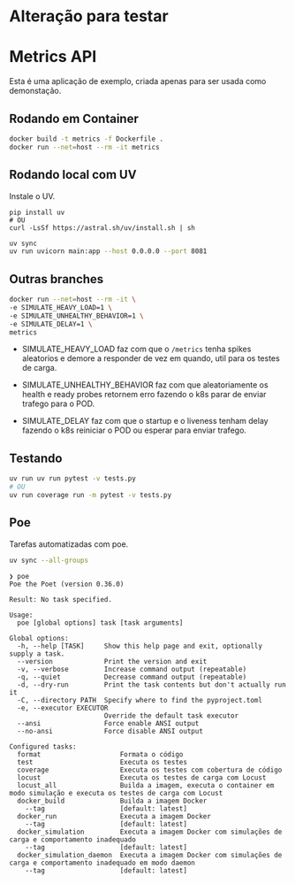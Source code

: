 # Alteração para testar

# Metrics API

Esta é uma aplicação de exemplo,
criada apenas para ser usada como demonstação.


## Rodando em Container

```bash
docker build -t metrics -f Dockerfile .
docker run --net=host --rm -it metrics
```

## Rodando local com UV

Instale o UV.

```
pip install uv
# OU
curl -LsSf https://astral.sh/uv/install.sh | sh
```

```bash
uv sync  
uv run uvicorn main:app --host 0.0.0.0 --port 8081
```

## Outras branches

```bash
docker run --net=host --rm -it \
-e SIMULATE_HEAVY_LOAD=1 \
-e SIMULATE_UNHEALTHY_BEHAVIOR=1 \
-e SIMULATE_DELAY=1 \
metrics
```

- SIMULATE_HEAVY_LOAD faz com que o `/metrics` tenha spikes aleatorios e demore a responder de vez em quando, util para os testes de carga.

- SIMULATE_UNHEALTHY_BEHAVIOR faz com que aleatoriamente os health e ready probes retornem erro fazendo o k8s parar de enviar trafego para o POD.

- SIMULATE_DELAY faz com que o startup e o liveness tenham delay fazendo o k8s reiniciar o POD ou esperar para enviar trafego.


## Testando

```bash
uv run uv run pytest -v tests.py
# OU
uv run coverage run -m pytest -v tests.py
```

## Poe

Tarefas automatizadas com poe.

```bash
uv sync --all-groups
```

```console
❯ poe       
Poe the Poet (version 0.36.0)

Result: No task specified.

Usage:
  poe [global options] task [task arguments]

Global options:
  -h, --help [TASK]     Show this help page and exit, optionally supply a task.
  --version             Print the version and exit
  -v, --verbose         Increase command output (repeatable)
  -q, --quiet           Decrease command output (repeatable)
  -d, --dry-run         Print the task contents but don't actually run it
  -C, --directory PATH  Specify where to find the pyproject.toml
  -e, --executor EXECUTOR
                        Override the default task executor
  --ansi                Force enable ANSI output
  --no-ansi             Force disable ANSI output

Configured tasks:
  format                    Formata o código
  test                      Executa os testes
  coverage                  Executa os testes com cobertura de código
  locust                    Executa os testes de carga com Locust
  locust_all                Builda a imagem, executa o container em modo simulação e executa os testes de carga com Locust
  docker_build              Builda a imagem Docker
    --tag                   [default: latest]
  docker_run                Executa a imagem Docker
    --tag                   [default: latest]
  docker_simulation         Executa a imagem Docker com simulações de carga e comportamento inadequado
    --tag                   [default: latest]
  docker_simulation_daemon  Executa a imagem Docker com simulações de carga e comportamento inadequado em modo daemon
    --tag                   [default: latest]
```